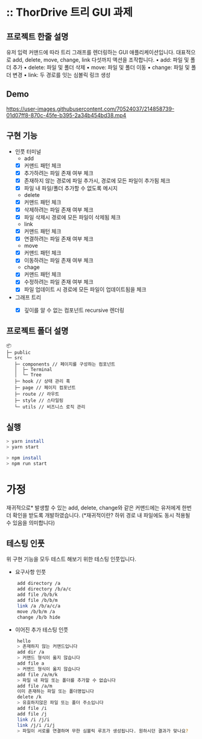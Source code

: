 # :: ThorDrive 트리 GUI 과제

## 프로젝트 한줄 설명

유저 입력 커맨드에 따라 트리 그래프를 렌더링하는 GUI 애플리케이션입니다. 대표적으로 add, delete, move, change, link 다섯까지 액션을 조작합니다. 
•	add: 파일 및 폴더 추가 
•	delete: 파일 및 폴더 삭제 
•	move: 파일 및 폴더 이동
•	change: 파일 및 폴더 변경
•	link: 두 경로를 잇는 심볼릭 링크 생성


## Demo

https://user-images.githubusercontent.com/70524037/214858739-01d07ff8-870c-45fe-b395-2a34b454bd38.mp4


## 구현 기능

-  인풋 터미널
   -  add
   -  [x] 커맨드 패턴 체크
   -  [x] 추가하려는 파일 존재 여부 체크
   -  [x] 존재하지 않는 경로에 파일 추가시, 경로에 모든 파일이 추가됨 체크
   -  [x] 파일 내 파일/폴더 추가할 수 없도록 메시지
   -  delete
   -  [x] 커맨드 패턴 체크
   -  [x] 삭제하려는 파일 존재 여부 체크
   -  [x] 파일 삭제시 경로에 모든 파일이 삭제됨 체크
   -  link
   -  [x] 커맨드 패턴 체크
   -  [x] 연결하려는 파일 존재 여부 체크
   -  move
   -  [x] 커맨드 패턴 체크
   -  [x] 이동하려는 파일 존재 여부 체크
   -  chage
   -  [x] 커맨드 패턴 체크
   -  [x] 수정하려는 파일 존재 여부 체크
   -  [x] 파일 업데이트 시 경로에 모든 파일이 업데이트됨을 체크
-  그래프 트리
   -  [x] 깊이를 알 수 없는 컴포넌트 recursive 렌더링


## 프로젝트 폴더 설명

```
📦
├─ public
└─ src
   ├─ components // 페이지를 구성하는 컴포넌트
   │  ├─ Terminal
   │  └─ Tree
   ├─ hook // 상태 관리 훅
   ├─ page // 페이지 컴포넌트
   ├─ route // 라우트
   ├─ style // 스타일링
   └─ utils // 비즈니스 로직 관리

```


## 실행

```bash
> yarn install
> yarn start
```

```bash
> npm install
> npm run start
```


# 가정

재귀적으로* 발생할 수 있는 add, delete, change와 같은 커맨드에는 유저에게 한번 더 확인을 받도록 개발하였습니다. 
(*재귀적이란? 하위 경로 내 파일에도 동시 적용될 수 있음을 의미합니다)


## 테스팅 인풋

위 구현 기능을 모두 테스트 해보기 위한 테스팅 인풋입니다.

-  요구사항 인풋

```bash
    add directory /a
    add directory /b/a/c
    add file /b/b/k
    add file /b/b/m
    link /a /b/a/c/a
    move /b/b/m /a
    change /b/b hide
```

-  이어진 추가 테스팅 인풋

```bash
    hello
    > 존재하지 않는 커맨드입니다
    add dir /a
    > 커맨드 형식이 옳지 않습니다
    add file a
    > 커맨드 형식이 옳지 않습니다
    add file /a/m/k
    > 파일 내 파일 또는 폴더를 추가할 수 없습니다
    add file /a/m
    이미 존재하는 파일 또는 폴더명입니다
    delete /k
    > 유효하지않은 파일 또는 폴더 주소입니다
    add file /i
    add file /j
    link /i /j/i
    link /j/i /i/j
    > 파일이 서로를 연결하며 무한 심볼릭 루프가 생성됩니다. 원하시던 결과가 맞나요?
```
